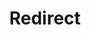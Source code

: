 ﻿---
layout: src/layouts/Redirect.astro
title: Redirect
redirect: https://octopus.com/docs/packaging-applications/build-servers/bamboo
pubDate:  2023-01-01
navSearch: false
navSitemap: false
navMenu: false
---

